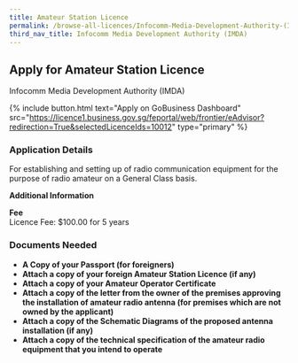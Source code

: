 ```yaml
---
title: Amateur Station Licence
permalink: /browse-all-licences/Infocomm-Media-Development-Authority-(IMDA)/Amateur-Station-Licence
third_nav_title: Infocomm Media Development Authority (IMDA)
---
```


## Apply for Amateur Station Licence

Infocomm Media Development Authority (IMDA)

{% include button.html text="Apply on GoBusiness Dashboard" src="https://licence1.business.gov.sg/feportal/web/frontier/eAdvisor?redirection=True&selectedLicenceIds=10012" type="primary" %}

### Application Details

<p>For establishing and setting up of radio communication equipment for the purpose of radio amateur on a General Class basis.</p>

**Additional Information**

<p><strong>Fee</strong><br />Licence Fee: $100.00 for 5 years</p>

### Documents Needed

<ul>
 <li><strong>A Copy of your Passport (for foreigners)</strong></li>
 <li><strong>Attach a copy of your foreign Amateur Station Licence (if any)</strong></li>
 <li><strong>Attach a copy of your Amateur Operator Certificate</strong></li>
 <li><strong>Attach a copy of the letter from the owner of the premises approving the installation of amateur radio antenna (for premises which are not owned by the applicant)</strong></li>
 <li><strong>Attach a copy of the Schematic Diagrams of the proposed antenna installation (if any)</strong></li>
 <li><strong>Attach a copy of the technical specification of the amateur radio equipment that you intend to operate</strong></li>
 </ul>

